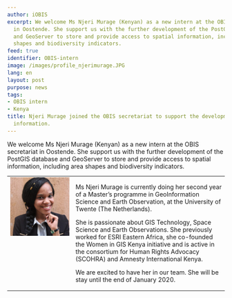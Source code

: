 ```yaml
---
author: iOBIS
excerpt: We welcome Ms Njeri Murage (Kenyan) as a new intern at the OBIS secretariat
  in Oostende. She support us with the further development of the PostGIS database
  and GeoServer to store and provide access to spatial information, including area
  shapes and biodiversity indicators.
feed: true
identifier: OBIS-intern
image: /images/profile_njerimurage.JPG
lang: en
layout: post
purpose: news
tags:
- OBIS intern
- Kenya
title: Njeri Murage joined the OBIS secretariat to support the development of geospatial
  information.
---
```


<p>We welcome Ms Njeri Murage (Kenyan) as a new intern at the OBIS secretariat in Oostende. She support us with the further development of the PostGIS database and GeoServer to store and provide access to spatial information, including area shapes and biodiversity indicators.</p>

<table>
<tr>
<td valign="top" width="30%"><img src="/images/profile_njerimurage.JPG" width="300px"></td>
<td valign="top" width="70%"><p>Ms Njeri Murage is currently doing her second year of a Master’s programme in GeoInformation Science and Earth Observation, at the University of Twente (The Netherlands).</p>
 
<p>She is passionate about GIS Technology, Space Science and Earth Observations. She previously worked for ESRI Eastern Africa, she co-founded the Women in GIS Kenya initiative and is active in the consortium for Human Rights Advocacy (SCOHRA) and Amnesty International Kenya.</p>
 
<p>We are excited to have her in our team. She will be stay until the end of January 2020.</p></td>
</tr>
</table>